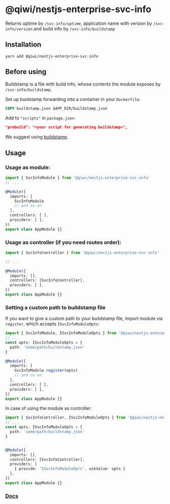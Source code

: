 # @qiwi/nestjs-enterprise-svc-info
Returns uptime by `/svc-info/uptime`, application name with version by `/svc-info/version` and build info by `/svc-info/buildstamp`
## Installation
```shell script
yarn add @qiwi/nestjs-enterprise-svc-info
```
## Before using
Buildstamp is a file with build info, whose contents the module exposes by `/svc-info/buildstamp`.

Set up buidstamp forwarding into a container in your `Dockerfile`:
```dockerfile
COPY buildstamp.json $APP_DIR/buildstamp.json
``` 
Add to `"scripts"` in `package.json`:
```json
"prebuild": "<your script for generating buildstamp>",
```
We suggest using [buildstamp](https://github.com/qiwi/buildstamp).

## Usage
### Usage as module:
```typescript
import { SvcInfoModule } from '@qiwi/nestjs-enterprise-svc-info'
// ...

@Module({
  imports: [
    SvcInfoModule
    // and so on
  ],
  controllers: [ ],
  providers: [ ],
})
export class AppModule {}
```

### Usage as controller (if you need routes order):

```typescript
import { SvcInfoController } from '@qiwi/nestjs-enterprise-svc-info'

// ...

@Module({
  imports: [],
  controllers: [SvcInfoController],
  providers: [ ],
})
export class AppModule {}
```

### Setting a custom path to buildstamp file

If you want to give a custom path to your buildstamp file, import module via `register`, which accepts `ISvcInfoModuleOpts`:
```typescript
import { SvcInfoModule, ISvcInfoModuleOpts } from '@qiwi/nestjs-enterprise-svc-info'
// ...
const opts: ISvcInfoModuleOpts = {
  path: 'some/path/buildstamp.json'
}

@Module({
  imports: [
    SvcInfoModule.register(opts)
    // and so on
  ],
  controllers: [ ],
  providers: [ ],
})
export class AppModule {}
```
In case of using the module as controller: 

```typescript
import { SvcInfoController, ISvcInfoModuleOpts } from '@qiwi/nestjs-enterprise-svc-info'
// ...
const opts: ISvcInfoModuleOpts = {
  path: 'some/path/buildstamp.json'
}


@Module({
  imports: [],
  controllers: [SvcInfoController],
  providers: [
    { provide: 'ISvcInfoModuleOpts', useValue: opts }
  ],
})
export class AppModule {}
```
### [Docs](https://qiwi.github.io/nestjs-enterprise/svc-info)
